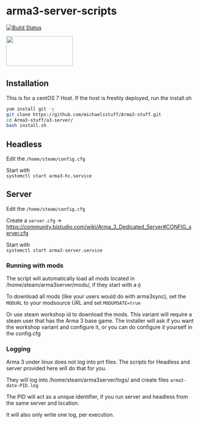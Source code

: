 # arma3-server-scripts

[![Build Status](https://travis-ci.org/michaelsstuff/arma3-server-scripts.svg?branch=master)](https://travis-ci.org/michaelsstuff/arma3-server-scripts)

<a href="url"><img src="https://community.bistudio.com/wikidata/images/8/80/Arma_3_logo_black.png" align="left" height="80" width="178" ></a>
<br />  
<br />  
<br />  

## Installation

This is for a centOS 7 Host. If the host is freshly deployed, run the install.sh  

```bash
yum install git -y
git clone https://github.com/michaelsstuff/Arma3-stuff.git
cd Arma3-stuff/a3-server/
bash install.sh

```

## Headless

Edit the ``/home/steam/config.cfg``

Start with  
``systemctl start arma3-hc.service``

## Server

Edit the ``/home/steam/config.cfg``

Create a ``server.cfg`` -> https://community.bistudio.com/wiki/Arma_3_Dedicated_Server#CONFIG_server.cfg

Start with  
``systemctl start arma3-server.service``

### Running with mods

The script will automatically load all mods located in
/home/steam/arma3server/mods/, if they start with a ``@``

To download all mods (like your users would do with arma3sync),
set the ``MODURL`` to your modsource URL and set ``MODUPDATE=true``

Or use steam workshop id to download the mods. 
This variant will require a steam user that has the Arma 3 base game.
The installer will ask if you want the workshop variant and configure it,
or you can do configure it yourself in the config.cfg

### Logging

Arma 3 under linux does not log into prt files.
The scripts for Headless and server provided here will do that for you.

They will log into /home/steam/arma3server/logs/ and create files ``arma3-date-PID.log``

The PID will act as a unique identifier,
if you run server and headless from the same server and location.

It will also only write one log, per execution.
